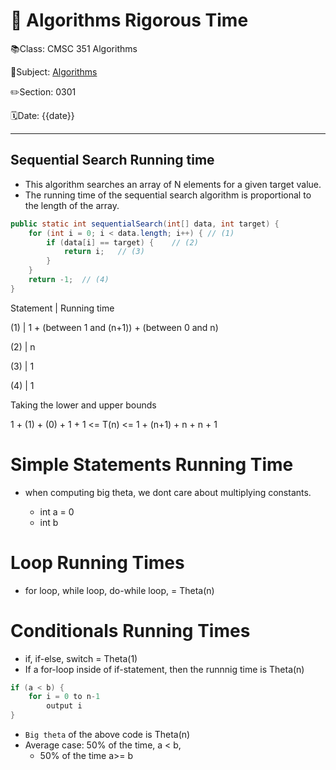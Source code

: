 # 🔰 Algorithms Rigorous Time

📚Class: CMSC 351 Algorithms

📘Subject: <a href="https://github.com/lamula21/cheat-sheets/blob/main/CMSC%20351%20Algorithms/Algorithms.md">Algorithms</a>

✏️Section: 0301

🗓️Date: {{date}}

---


## Sequential Search Running time
- This algorithm searches an array of N elements for a given target value.
- The running time of the sequential search algorithm is proportional to the length of the array.
  
```java
public static int sequentialSearch(int[] data, int target) { 
    for (int i = 0; i < data.length; i++) { // (1)
        if (data[i] == target) {    // (2)
            return i;   // (3)
        }
    }
    return -1;  // (4)
}
```

Statement | Running time

(1) | 1 + (between 1 and (n+1)) + (between 0 and n)

(2) | n

(3) | 1

(4) | 1

Taking the lower and upper bounds

1 + (1) + (0) + 1 + 1 <= T(n) <= 1 + (n+1) + n + n + 1

# Simple Statements Running Time
- when computing big theta, we dont care about multiplying constants.

    - int a = 0
    - int b 

# Loop Running Times
- for loop, while loop, do-while loop, = Theta(n)

# Conditionals Running Times
- if, if-else, switch = Theta(1)
- If a for-loop inside of if-statement, then the runnnig time is Theta(n)
  
```java
if (a < b) {
    for i = 0 to n-1
        output i
}
```
- `Big theta` of the above code is Theta(n)
- Average case: 50% of the time, a < b, 
  - 50% of the time a>= b